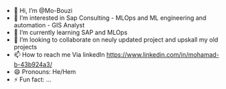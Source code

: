- 👋 Hi, I’m @Mo-Bouzi
- 👀 I’m interested in Sap Consulting - MLOps and ML engineering and automation - GIS Analyst 
- 🌱 I’m currently learning SAP and MLOps
- 💞️ I’m looking to collaborate on neuly updated project and upskall my old projects
- 📫 How to reach me Via linkedIn https://www.linkedin.com/in/mohamad-b-43b924a3/
- 😄 Pronouns: He/Hem
- ⚡ Fun fact: ...

<!---
Mo-Bouzi/Mo-Bouzi is a ✨ special ✨ repository because its `README.md` (this file) appears on your GitHub profile.
You can click the Preview link to take a look at your changes.
--->
